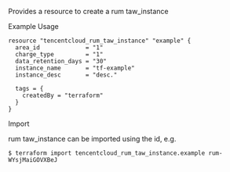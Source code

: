 Provides a resource to create a rum taw_instance

Example Usage

```hcl
resource "tencentcloud_rum_taw_instance" "example" {
  area_id             = "1"
  charge_type         = "1"
  data_retention_days = "30"
  instance_name       = "tf-example"
  instance_desc       = "desc."

  tags = {
    createdBy = "terraform"
  }
}
```
Import

rum taw_instance can be imported using the id, e.g.
```
$ terraform import tencentcloud_rum_taw_instance.example rum-WYsjMaiGOVXBeJ
```
